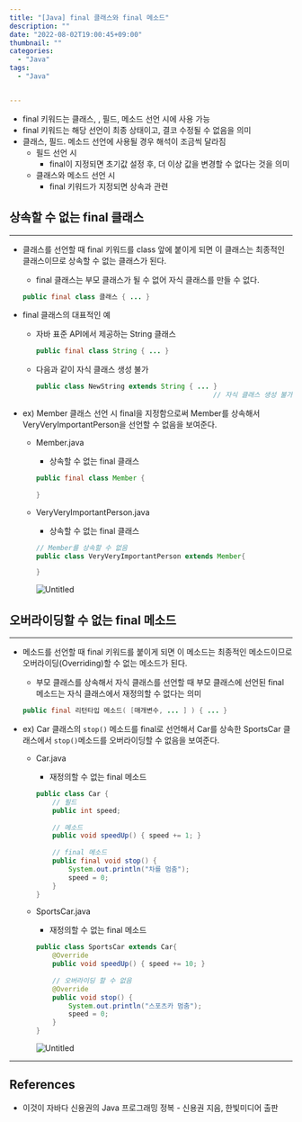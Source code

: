```yaml
---
title: "[Java] final 클래스와 final 메소드"
description: ""
date: "2022-08-02T19:00:45+09:00"
thumbnail: ""
categories:
  - "Java"
tags:
  - "Java"


---
```

<!--more-->

- final 키워드는 클래스, , 필드, 메소드 선언 시에 사용 가능
- final 키워드는 해당 선언이 최종 상태이고, 결코 수정될 수 없음을 의미
- 클래스, 필드. 메소드 선언에 사용될 경우 해석이 조금씩 달라짐
    - 필드 선언 시
        - final이 지정되면 초기값 설정 후, 더 이상 값을 변경할 수 없다는 것을 의미
    - 클래스와 메소드 선언 시
        - final 키워드가 지정되면 상속과 관련

## 상속할 수 없는 final 클래스

---

- 클래스를 선언할 때 final 키워드를 class 앞에 붙이게 되면 이 클래스는 최종적인 클래스이므로 상속할 수 없는 클래스가 된다.
    - final 클래스는 부모 클래스가 될 수 없어 자식 클래스를 만들 수 없다.
    
    ```java
    public final class 클래스 { ... }
    ```
    
- final 클래스의 대표적인 예
    - 자바 표준 API에서 제공하는 String 클래스
        
        ```java
        public final class String { ... }
        ```
        
    - 다음과 같이 자식 클래스 생성 불가
        
        ```java
        public class NewString extends String { ... }
        											// 자식 클래스 생성 불가
        ```
        
- ex) Member 클래스 선언 시 final을 지정함으로써 Member를 상속해서 VeryVeryImportantPerson을 선언할 수 없음을 보여준다.
    - Member.java
        - 상속할 수 없는 final 클래스
        
        ```java
        public final class Member {
        	
        }
        ```
        
    - VeryVeryImportantPerson.java
        - 상속할 수 없는 final 클래스
        
        ```java
        // Member를 상속할 수 없음
        public class VeryVeryImportantPerson extends Member{
        
        }
        ```
        
        ![Untitled](/images/lang_java/inheritance/final_클래스와_final_메소드/Untitled.png)
        

## 오버라이딩할 수 없는 final 메소드

---

- 메소드를 선언할 때 final 키워드를 붙이게 되면 이 메소드는 최종적인 메소드이므로 오버라이딩(Overriding)할 수 없는 메소드가 된다.
    - 부모 클래스를 상속해서 자식 클래스를 선언할 때 부모 클래스에 선언된 final 메소드는 자식 클래스에서 재정의할 수 없다는 의미
    
    ```java
    public final 리턴타입 메소드( [매개변수, ... ] ) { ... }
    ```
    
- ex) Car 클래스의 `stop()` 메소드를 final로 선언해서 Car를 상속한 SportsCar 클래스에서 `stop()`메소드를 오버라이딩할 수 없음을 보여준다.
    - Car.java
        - 재정의할 수 없는 final 메소드
        
        ```java
        public class Car {
        	// 필드
        	public int speed;
        	
        	// 메소드
        	public void speedUp() { speed += 1; }
        	
        	// final 메소드
        	public final void stop() {
        		System.out.println("차를 멈춤");
        		speed = 0;
        	}
        }
        ```
        
    - SportsCar.java
        - 재정의할 수 없는 final 메소드
        
        ```java
        public class SportsCar extends Car{
        	@Override
        	public void speedUp() { speed += 10; }
        	
        	// 오버라이딩 할 수 없음
        	@Override
        	public void stop() {
        		System.out.println("스포츠카 멈춤");
        		speed = 0;
        	}
        }
        ```
        
        ![Untitled](/images/lang_java/inheritance/final_클래스와_final_메소드/Untitled%201.png)
        

---

## References

- 이것이 자바다 신용권의 Java 프로그래밍 정복 - 신용권 지음, 한빛미디어 출판